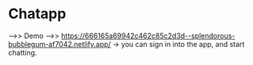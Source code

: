 # Chatapp

-->> Demo 
-->> https://666165a69942c462c85c2d3d--splendorous-bubblegum-af7042.netlify.app/
-> you can sign in into the app, and start chatting.
